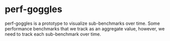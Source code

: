 # perf-goggles
perf-goggles is a prototype to visualize sub-benchmarks over time. Some performance benchmarks that we track as an aggregate value, however, we need to track each sub-benchmark over time.
